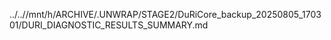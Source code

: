 ../..//mnt/h/ARCHIVE/.UNWRAP/STAGE2/DuRiCore_backup_20250805_170301/DURI_DIAGNOSTIC_RESULTS_SUMMARY.md